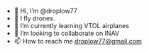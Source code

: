 - 👋 Hi, I’m @droplow77
- 👀 I fly drones.
- 🌱 I’m currently learning VTOL airplanes
- 💞️ I’m looking to collaborate on INAV
- 📫 How to reach me droplow77@gmail.com

<!---
droplow77/droplow77 is a ✨ special ✨ repository because its `README.md` (this file) appears on your GitHub profile.
You can click the Preview link to take a look at your changes.
--->
